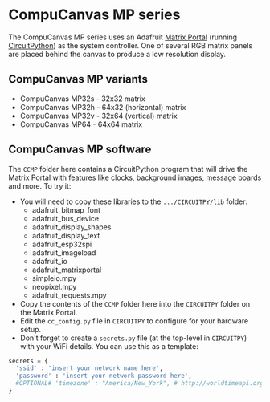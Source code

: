 # CompuCanvas MP series

The CompuCanvas MP series uses an Adafruit [Matrix Portal](https://www.adafruit.com/product/4745) (running [CircuitPython](https://circuitpython.org/)) as the system controller.  One of several RGB matrix panels are placed behind the canvas to produce a low resolution display.

## CompuCanvas MP variants
* CompuCanvas MP32s - 32x32 matrix
* CompuCanvas MP32h - 64x32 (horizontal) matrix
* CompuCanvas MP32v - 32x64 (vertical) matrix
* CompuCanvas MP64 - 64x64 matrix

## CompuCanvas MP software 

The `CCMP` folder here contains a CircuitPython program that will drive the Matrix Portal with features like clocks, background images, message boards and more. To try it:

* You will need to copy these libraries to the `.../CIRCUITPY/lib` folder:
  * adafruit_bitmap_font
  * adafruit_bus_device
  * adafruit_display_shapes
  * adafruit_display_text
  * adafruit_esp32spi
  * adafruit_imageload
  * adafruit_io
  * adafruit_matrixportal
  * simpleio.mpy
  * neopixel.mpy
  * adafruit_requests.mpy  
* Copy the contents of the `CCMP` folder here into the `CIRCUITPY` folder on the Matrix Portal.
* Edit the `cc_config.py` file in `CIRCUITPY` to configure for your hardware setup.
* Don't forget to create a `secrets.py` file (at the top-level in `CIRCUITPY`) with your WiFi details. You can use this as a template:

```python
secrets = {
  'ssid' : 'insert your network name here',
  'password' : 'insert your network password here',
  #OPTIONAL# 'timezone' : "America/New_York", # http://worldtimeapi.org/timezones
}
```

